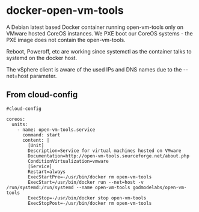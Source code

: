 # docker-open-vm-tools
A Debian latest based Docker container running open-vm-tools only on VMware hosted CoreOS instances. We PXE boot our CoreOS systems - the PXE image does not contain the open-vm-tools.

Reboot, Poweroff, etc are working since systemctl as the container talks to systemd on the docker host.

The vSphere client is aware of the used IPs and DNS names due to the --net=host parameter.

## From cloud-config
```
#cloud-config

coreos:
  units:
    - name: open-vm-tools.service
      command: start
      content: |
        [Unit]
        Description=Service for virtual machines hosted on VMware
        Documentation=http://open-vm-tools.sourceforge.net/about.php
        ConditionVirtualization=vmware
        [Service]
        Restart=always
        ExecStartPre=-/usr/bin/docker rm open-vm-tools
        ExecStart=/usr/bin/docker run --net=host -v /run/systemd:/run/systemd --name open-vm-tools godmodelabs/open-vm-tools
        ExecStop=-/usr/bin/docker stop open-vm-tools
        ExecStopPost=-/usr/bin/docker rm open-vm-tools
```
